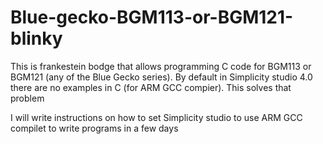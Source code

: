 # Blue-gecko-BGM113-or-BGM121-blinky
This is frankestein bodge that allows programming C code for BGM113 or BGM121 (any of the Blue Gecko series). By default in Simplicity studio 4.0 there are no examples in C (for ARM GCC compier). This solves that problem

I will write instructions on how to set Simplicity studio to use ARM GCC compilet to write programs in a few days
